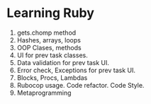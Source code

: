 # Learning Ruby

1. gets.chomp method
2. Hashes, arrays, loops
3. OOP Clases, methods
4. UI for prev task classes.
5. Data validation for prev task UI.
6. Error check, Exceptions for prev task UI.
7. Blocks, Procs, Lambdas
8. Rubocop usage. Code refactor. Code Style.
9. Metaprogramming